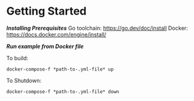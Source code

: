Getting Started
===============

***Installing Prerequisites***
    Go toolchain: https://go.dev/doc/install
    Docker: https://docs.docker.com/engine/install/

***Run example from Docker file***

To build:

    docker-compose-f *path-to-.yml-file* up
    
To Shutdown:

    docker-compose-f *path-to-.yml-file* down

